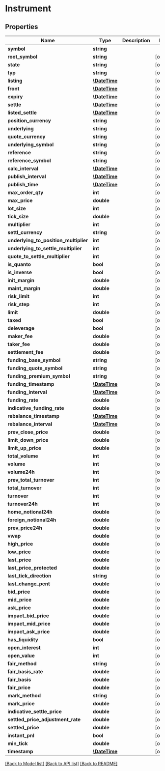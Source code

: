 # Instrument

## Properties
Name | Type | Description | Notes
------------ | ------------- | ------------- | -------------
**symbol** | **string** |  | 
**root_symbol** | **string** |  | [optional] 
**state** | **string** |  | [optional] 
**typ** | **string** |  | [optional] 
**listing** | [**\DateTime**](\DateTime.md) |  | [optional] 
**front** | [**\DateTime**](\DateTime.md) |  | [optional] 
**expiry** | [**\DateTime**](\DateTime.md) |  | [optional] 
**settle** | [**\DateTime**](\DateTime.md) |  | [optional] 
**listed_settle** | [**\DateTime**](\DateTime.md) |  | [optional] 
**position_currency** | **string** |  | [optional] 
**underlying** | **string** |  | [optional] 
**quote_currency** | **string** |  | [optional] 
**underlying_symbol** | **string** |  | [optional] 
**reference** | **string** |  | [optional] 
**reference_symbol** | **string** |  | [optional] 
**calc_interval** | [**\DateTime**](\DateTime.md) |  | [optional] 
**publish_interval** | [**\DateTime**](\DateTime.md) |  | [optional] 
**publish_time** | [**\DateTime**](\DateTime.md) |  | [optional] 
**max_order_qty** | **int** |  | [optional] 
**max_price** | **double** |  | [optional] 
**lot_size** | **int** |  | [optional] 
**tick_size** | **double** |  | [optional] 
**multiplier** | **int** |  | [optional] 
**settl_currency** | **string** |  | [optional] 
**underlying_to_position_multiplier** | **int** |  | [optional] 
**underlying_to_settle_multiplier** | **int** |  | [optional] 
**quote_to_settle_multiplier** | **int** |  | [optional] 
**is_quanto** | **bool** |  | [optional] 
**is_inverse** | **bool** |  | [optional] 
**init_margin** | **double** |  | [optional] 
**maint_margin** | **double** |  | [optional] 
**risk_limit** | **int** |  | [optional] 
**risk_step** | **int** |  | [optional] 
**limit** | **double** |  | [optional] 
**taxed** | **bool** |  | [optional] 
**deleverage** | **bool** |  | [optional] 
**maker_fee** | **double** |  | [optional] 
**taker_fee** | **double** |  | [optional] 
**settlement_fee** | **double** |  | [optional] 
**funding_base_symbol** | **string** |  | [optional] 
**funding_quote_symbol** | **string** |  | [optional] 
**funding_premium_symbol** | **string** |  | [optional] 
**funding_timestamp** | [**\DateTime**](\DateTime.md) |  | [optional] 
**funding_interval** | [**\DateTime**](\DateTime.md) |  | [optional] 
**funding_rate** | **double** |  | [optional] 
**indicative_funding_rate** | **double** |  | [optional] 
**rebalance_timestamp** | [**\DateTime**](\DateTime.md) |  | [optional] 
**rebalance_interval** | [**\DateTime**](\DateTime.md) |  | [optional] 
**prev_close_price** | **double** |  | [optional] 
**limit_down_price** | **double** |  | [optional] 
**limit_up_price** | **double** |  | [optional] 
**total_volume** | **int** |  | [optional] 
**volume** | **int** |  | [optional] 
**volume24h** | **int** |  | [optional] 
**prev_total_turnover** | **int** |  | [optional] 
**total_turnover** | **int** |  | [optional] 
**turnover** | **int** |  | [optional] 
**turnover24h** | **int** |  | [optional] 
**home_notional24h** | **double** |  | [optional] 
**foreign_notional24h** | **double** |  | [optional] 
**prev_price24h** | **double** |  | [optional] 
**vwap** | **double** |  | [optional] 
**high_price** | **double** |  | [optional] 
**low_price** | **double** |  | [optional] 
**last_price** | **double** |  | [optional] 
**last_price_protected** | **double** |  | [optional] 
**last_tick_direction** | **string** |  | [optional] 
**last_change_pcnt** | **double** |  | [optional] 
**bid_price** | **double** |  | [optional] 
**mid_price** | **double** |  | [optional] 
**ask_price** | **double** |  | [optional] 
**impact_bid_price** | **double** |  | [optional] 
**impact_mid_price** | **double** |  | [optional] 
**impact_ask_price** | **double** |  | [optional] 
**has_liquidity** | **bool** |  | [optional] 
**open_interest** | **int** |  | [optional] 
**open_value** | **int** |  | [optional] 
**fair_method** | **string** |  | [optional] 
**fair_basis_rate** | **double** |  | [optional] 
**fair_basis** | **double** |  | [optional] 
**fair_price** | **double** |  | [optional] 
**mark_method** | **string** |  | [optional] 
**mark_price** | **double** |  | [optional] 
**indicative_settle_price** | **double** |  | [optional] 
**settled_price_adjustment_rate** | **double** |  | [optional] 
**settled_price** | **double** |  | [optional] 
**instant_pnl** | **bool** |  | [optional] 
**min_tick** | **double** |  | [optional] 
**timestamp** | [**\DateTime**](\DateTime.md) |  | [optional] 

[[Back to Model list]](../README.md#documentation-for-models) [[Back to API list]](../README.md#documentation-for-api-endpoints) [[Back to README]](../README.md)


